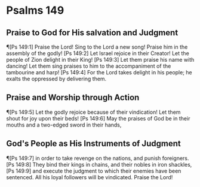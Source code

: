 # Psalms 149

## Praise to God for His salvation and Judgment
¶[Ps 149:1] Praise the Lord! Sing to the Lord a new song! Praise him in the assembly of the godly!
[Ps 149:2] Let Israel rejoice in their Creator! Let the people of Zion delight in their King!
[Ps 149:3] Let them praise his name with dancing! Let them sing praises to him to the accompaniment of the tambourine and harp!
[Ps 149:4] For the Lord takes delight in his people; he exalts the oppressed by delivering them.

## Praise and Worship through Action
¶[Ps 149:5] Let the godly rejoice because of their vindication! Let them shout for joy upon their beds!
[Ps 149:6] May the praises of God be in their mouths and a two-edged sword in their hands,

## God's People as His Instruments of Judgment
¶[Ps 149:7] in order to take revenge on the nations, and punish foreigners.
[Ps 149:8] They bind their kings in chains, and their nobles in iron shackles,
[Ps 149:9] and execute the judgment to which their enemies have been sentenced. All his loyal followers will be vindicated. Praise the Lord!
